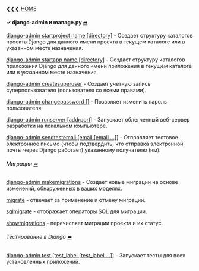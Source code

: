 [❰❰❰](https://github.com/L1quide/CheatSeets/blob/master/Django_main.md)  [HOME](https://github.com/L1quide/CheatSeets/blob/master/README.md)

#### ✓ django-admin и manage.py [➦](https://django.fun/docs/django/ru/3.1/ref/django-admin/)

[django-admin startproject name [directory]](https://django.fun/docs/django/ru/3.1/ref/django-admin/#django-admin-startproject) - Создает структуру каталогов проекта Django для данного имени проекта в текущем каталоге или в указанном месте назначения.

[django-admin startapp name [directory]](https://django.fun/docs/django/ru/3.1/ref/django-admin/#startapp) - Создает структуру каталогов приложения Django для данного имени приложения в текущем каталоге или в указанном месте назначения.

[django-admin createsuperuser](https://django.fun/docs/django/ru/3.1/ref/django-admin/#django-admin-createsuperuser) - Создает учетную запись суперпользователя (пользователя со всеми правами). 

[django-admin changepassword [<username>]](https://django.fun/docs/django/ru/3.1/ref/django-admin/#changepassword) - Позволяет изменить пароль пользователя.

[django-admin runserver [addrport]](https://django.fun/docs/django/ru/3.1/ref/django-admin/#runserver) - Запускает облегченный веб-сервер разработки на локальном компьютере. 

[django-admin sendtestemail [email [email ...]]](https://django.fun/docs/django/ru/3.1/ref/django-admin/#sendtestemail) - Отправляет тестовое электронное письмо (чтобы подтвердить, что отправка электронной почты через Django работает) указанному получателю (ям).

###### Миграции [➦](https://django.fun/docs/django/ru/3.1/topics/migrations/)

[django-admin makemigrations](https://django.fun/docs/django/ru/3.1/ref/django-admin/#makemigrations) - Создает новые миграции на основе изменений, обнаруженных в ваших моделях. 

[migrate](https://django.fun/docs/django/ru/3.1/ref/django-admin/#django-admin-migrate) - отвечает за применение и отмену миграции.

[sqlmigrate](https://django.fun/docs/django/ru/3.1/ref/django-admin/#django-admin-sqlmigrate) - отображает операторы SQL для миграции.

[showmigrations](https://django.fun/docs/django/ru/3.1/ref/django-admin/#django-admin-showmigrations) - перечисляет миграции проекта и их статус.

######  Тестирование в Django [➦](https://django.fun/docs/django/ru/3.1/topics/testing/)

[django-admin test [test_label [test_label ...]]](https://django.fun/docs/django/ru/3.1/ref/django-admin/) - Запускает тесты для всех установленных приложений.

